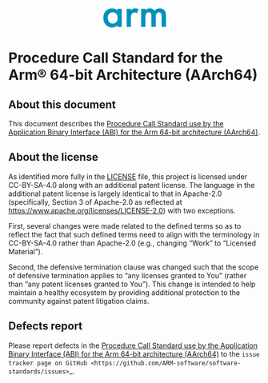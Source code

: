 <div align="center">
   <img src="Arm_logo_blue_150MN.png" />
</div>

# Procedure Call Standard for the Arm® 64-bit Architecture (AArch64)


## About this document

This document describes the [Procedure Call Standard use by the
Application Binary Interface (ABI) for the Arm 64-bit
architecture (AArch64)](aapcs64.rst).

## About the license

As identified more fully in the [LICENSE](LICENSE) file, this project
is licensed under CC-BY-SA-4.0 along with an additional patent
license.  The language in the additional patent license is largely
identical to that in Apache-2.0 (specifically, Section 3 of Apache-2.0
as reflected at https://www.apache.org/licenses/LICENSE-2.0) with two
exceptions.

First, several changes were made related to the defined terms so as to
reflect the fact that such defined terms need to align with the
terminology in CC-BY-SA-4.0 rather than Apache-2.0 (e.g., changing
“Work” to “Licensed Material”).

Second, the defensive termination clause was changed such that the
scope of defensive termination applies to “any licenses granted to
You” (rather than “any patent licenses granted to You”).  This change
is intended to help maintain a healthy ecosystem by providing
additional protection to the community against patent litigation
claims.

## Defects report

Please report defects in the [Procedure Call Standard use by the
Application Binary Interface (ABI) for the Arm 64-bit architecture
(AArch64)](aapcs64.rst) to the `issue tracker page on GitHub
<https://github.com/ARM-software/software-standards/issues>`_.
